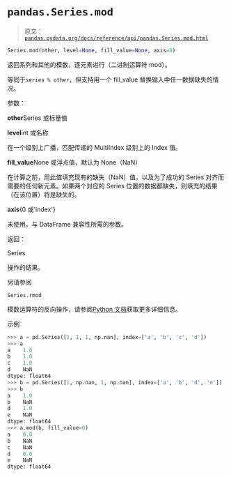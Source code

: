 # `pandas.Series.mod`

> 原文：[`pandas.pydata.org/docs/reference/api/pandas.Series.mod.html`](https://pandas.pydata.org/docs/reference/api/pandas.Series.mod.html)

```py
Series.mod(other, level=None, fill_value=None, axis=0)
```

返回系列和其他的模数，逐元素进行（二进制运算符 mod）。

等同于`series % other`，但支持用一个 fill_value 替换输入中任一数据缺失的情况。

参数：

**other**Series 或标量值

**level**int 或名称

在一个级别上广播，匹配传递的 MultiIndex 级别上的 Index 值。

**fill_value**None 或浮点值，默认为 None（NaN）

在计算之前，用此值填充现有的缺失（NaN）值，以及为了成功的 Series 对齐而需要的任何新元素。如果两个对应的 Series 位置的数据都缺失，则填充的结果（在该位置）将是缺失的。

**axis**{0 或'index'}

未使用。与 DataFrame 兼容性所需的参数。

返回：

Series

操作的结果。

另请参阅

`Series.rmod`

模数运算符的反向操作，请参阅[Python 文档](https://docs.python.org/3/reference/datamodel.html#emulating-numeric-types)获取更多详细信息。

示例

```py
>>> a = pd.Series([1, 1, 1, np.nan], index=['a', 'b', 'c', 'd'])
>>> a
a    1.0
b    1.0
c    1.0
d    NaN
dtype: float64
>>> b = pd.Series([1, np.nan, 1, np.nan], index=['a', 'b', 'd', 'e'])
>>> b
a    1.0
b    NaN
d    1.0
e    NaN
dtype: float64
>>> a.mod(b, fill_value=0)
a    0.0
b    NaN
c    NaN
d    0.0
e    NaN
dtype: float64 
```
